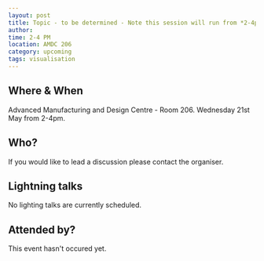 ```yaml
---
layout: post
title: Topic - to be determined - Note this session will run from *2-4pm*
author: 
time: 2-4 PM
location: AMDC 206
category: upcoming
tags: visualisation
---
```


## Where & When

Advanced Manufacturing and Design Centre - Room 206. Wednesday 21st May from 2-4pm.

## Who?

If you would like to lead a discussion please contact the organiser.

## Lightning talks

No lighting talks are currently scheduled.

## Attended by?

This event hasn't occured yet.
